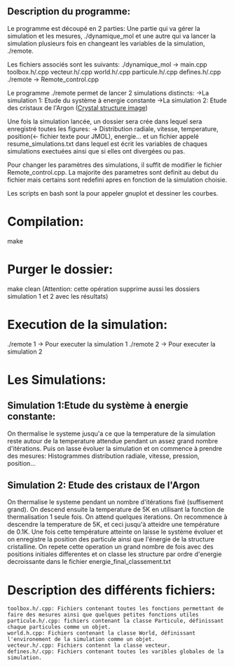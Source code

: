 ## Description du programme:
Le programme est découpé en 2 parties: Une partie qui va gérer la simulation et les mesures, ./dynamique_mol et une autre qui va lancer la simulation plusieurs fois en changeant les variables de la simulation, ./remote.

Les fichiers associés sont les suivants:
./dynamique_mol -> main.cpp toolbox.h/.cpp vecteur.h/.cpp world.h/.cpp  particule.h/.cpp defines.h/.cpp
./remote -> Remote_control.cpp

Le programme ./remote permet de lancer 2 simulations distincts:
->La simulation 1: Etude du système à energie constante
->La simulation 2: Etude des cristaux de l'Argon (<a href="https://github.com/jbmorlot/Molecular-dynamics-study-of-energy-and-crystal-conformation-of-Argon-gas/blob/master/Resulats%20Simulation/Simulation2_Etude_reseaux_cristallins_argon/exemple_crystal_Argon.jpg">Crystal structure image</a>)

Une fois la simulation lancée, un dossier sera crée dans lequel sera enregistré toutes les figures:
-> Distribution radiale, vitesse, temperature, position(<- fichier texte pour JMOL), energie... et un fichier appelé resume_simulations.txt dans lequel est écrit les variables de chaques simulations exectuées ainsi que si elles ont divergées ou pas.

Pour changer les paramètres des simulations, il suffit de modifier le fichier Remote_control.cpp. La majorite des parametres sont definit au debut du fichier mais certains sont redefini apres en fonction de la simulation choisie.

Les scripts en bash sont la pour appeler gnuplot et dessiner les courbes.

# Compilation: 
make

# Purger le dossier:
make clean  (Attention: cette opération supprime aussi les dossiers simulation 1 et 2 avec les résultats)

# Execution de la simulation:
./remote 1 -> Pour executer la simulation 1
./remote 2 -> Pour executer la simulation 2

# Les Simulations:
## Simulation 1:Etude du système à energie constante:
On thermalise le systeme jusqu'a ce que la temperature de la simulation reste autour de la temperature attendue pendant un assez grand 
nombre d'itérations.
Puis on lasse évoluer la simulation et on commence à prendre des mesures: Histogrammes distribution radiale, vitesse, pression, position...

## Simulation 2: Etude des cristaux de l'Argon
On thermalise le systeme pendant un nombre d'itérations fixé (suffisement grand).
On descend ensuite la temperature de 5K en utilisant la fonction de thermalisation 1 seule fois. On attend quelques iterations.
On recommence à descendre la temperature de 5K, et ceci jusqu'à atteidre une température de 0.1K.
Une fois cette température atteinte on laisse le système évoluer et on enregistre la position des particule ainsi que l'énergie de la structure cristalline.
On repete cette operation un grand nombre de fois avec des positions initiales differentes et on classe les structure par ordre d'energie decroissante dans le fichier energie_final_classement.txt

# Description des différents fichiers:
	toolbox.h/.cpp: Fichiers contenant toutes les fonctions permettant de faire des mesures ainsi que quelques petites fonctions utiles
	particule.h/.cpp: fichiers contenant la classe Particule, définissant chaque particules comme un objet.
	world.h.cpp: Fichiers contenant la classe World, définissant l'environement de la simulation comme un objet.
	vecteur.h/.cpp: Fichiers contennt la classe vecteur.
	defines.h/.cpp: Fichiers contenant toutes les varibles globales de la simulation.



